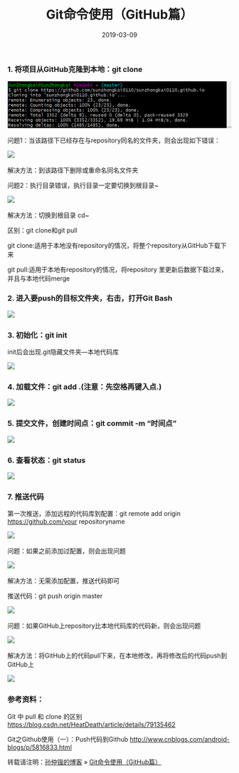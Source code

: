 ﻿---
layout: post
title: Git命令使用（GitHub篇）
date: 2019-03-09 
tag: Git
---

###  1. 将项目从GitHub克隆到本地：git clone

![](/images/posts/Git/Git1.png)

问题1：当该路径下已经存在与repository同名的文件夹，则会出现如下错误：

![][2]

解决方法：到该路径下删除或重命名同名文件夹

问题2：执行目录错误，执行目录一定要切换到根目录~

![][3]

解决方法：切换到根目录  cd~

区别：git clone和git pull

git clone:适用于本地没有repository的情况，将整个repository从GitHub下载下来

git pull:适用于本地有repository的情况，将repository 里更新后数据下载过来，并且与本地代码merge
 
### 2. 进入要push的目标文件夹，右击，打开Git Bash

![][4]

### 3. 初始化：git init

init后会出现.git隐藏文件夹—本地代码库

![][5]

### 4. 加载文件：git add .(注意：先空格再键入点.)

![][6]

### 5. 提交文件，创建时间点：git commit -m “时间点”

![][7]

### 6. 查看状态：git status

![][8]

### 7. 推送代码

第一次推送，添加远程的代码库到配置：git remote add origin https://github.com/your repositoryname

![][9]

问题：如果之前添加过配置，则会出现问题

![][10]

解决方法：无需添加配置，推送代码即可

推送代码：git push origin master

![][11]

问题：如果GitHub上repository比本地代码库的代码新，则会出现问题

![][12]

解决方法：将GitHub上的代码pull下来，在本地修改，再将修改后的代码push到GitHub上

![][13]

### 参考资料：

Git 中 pull 和 clone 的区别
https://blog.csdn.net/HeatDeath/article/details/79135462

Git之Github使用（一）：Push代码到Github
http://www.cnblogs.com/android-blogs/p/5816833.html

转载请注明：[孙仲锴的博客](https://sunzhongkai0110.github.io) » [Git命令使用（GitHub篇）](https://sunzhongkai.github.io/2019/03/Git命令使用（GitHub篇）/)  


  [2]: https://github.com/sunzhongkai0110/sunzhongkai0110.github.io/blob/master/images/posts/Git/Git2.png
  [3]: https://github.com/sunzhongkai0110/sunzhongkai0110.github.io/blob/master/images/posts/Git/Git3.png
  [4]: https://github.com/sunzhongkai0110/sunzhongkai0110.github.io/blob/master/images/posts/Git/Git4.png
  [5]: https://github.com/sunzhongkai0110/sunzhongkai0110.github.io/blob/master/images/posts/Git/Git5.png
  [6]: https://github.com/sunzhongkai0110/sunzhongkai0110.github.io/blob/master/images/posts/Git/Git6.png
  [7]: https://github.com/sunzhongkai0110/sunzhongkai0110.github.io/blob/master/images/posts/Git/Git7.png
  [8]: https://github.com/sunzhongkai0110/sunzhongkai0110.github.io/blob/master/images/posts/Git/Git8.png
  [9]: https://github.com/sunzhongkai0110/sunzhongkai0110.github.io/blob/master/images/posts/Git/Git9.png
  [10]: https://github.com/sunzhongkai0110/sunzhongkai0110.github.io/blob/master/images/posts/Git/Git10.png
  [11]: https://github.com/sunzhongkai0110/sunzhongkai0110.github.io/blob/master/images/posts/Git/Git11.png
  [12]: https://github.com/sunzhongkai0110/sunzhongkai0110.github.io/blob/master/images/posts/Git/Git12.png
  [13]: https://github.com/sunzhongkai0110/sunzhongkai0110.github.io/blob/master/images/posts/Git/Git13.png